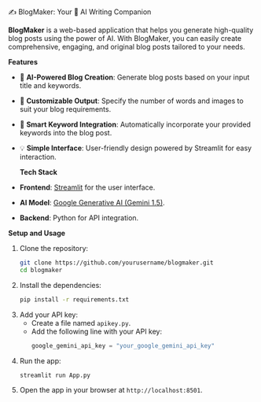 ✍️ BlogMaker: Your 🤖 AI Writing Companion

**BlogMaker** is a web-based application that helps you generate high-quality blog posts using the power of AI. With BlogMaker, you can easily create comprehensive, engaging, and original blog posts tailored to your needs.

**Features**
- 🌟 **AI-Powered Blog Creation**: Generate blog posts based on your input title and keywords.
- 🎯 **Customizable Output**: Specify the number of words and images to suit your blog requirements.
- 🧠 **Smart Keyword Integration**: Automatically incorporate your provided keywords into the blog post.
- 💡 **Simple Interface**: User-friendly design powered by Streamlit for easy interaction.


  **Tech Stack**
- **Frontend**: [Streamlit](https://streamlit.io/) for the user interface.
- **AI Model**: [Google Generative AI (Gemini 1.5)](https://developers.generativeai.google).
- **Backend**: Python for API integration.

 **Setup and Usage**
1. Clone the repository:
   ```bash
   git clone https://github.com/yourusername/blogmaker.git
   cd blogmaker
   ```
2. Install the dependencies:
   ```bash
   pip install -r requirements.txt
   ```
3. Add your API key:
   - Create a file named `apikey.py`.
   - Add the following line with your API key:
     ```python
     google_gemini_api_key = "your_google_gemini_api_key"
     ```
4. Run the app:
   ```bash
   streamlit run App.py
   ```
5. Open the app in your browser at `http://localhost:8501`.

